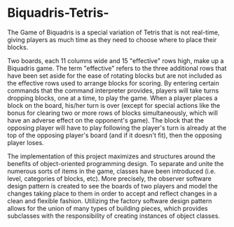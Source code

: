 # Biquadris-Tetris-
The Game of Biquadris is a special variation of Tetris that is not real-time, giving players as much time as they need to choose where to place their blocks.

Two boards, each 11 columns wide and 15 "effective" rows high, make up a Biquadris game. The term "effective" refers to the three additional rows that have been set aside for the ease of rotating blocks but are not included as the effective rows used to arrange blocks for scoring. By entering certain commands that the command interpreter provides, players will take turns dropping blocks, one at a time, to play the game. When a player places a block on the board, his/her turn is over (except for special actions like the bonus for clearing two or more rows of blocks simultaneously, which will have an adverse effect on the opponent's game). The block that the opposing player will have to play following the player's turn is already at the top of the opposing player's board (and if it doesn't fit), then the opposing player loses.

The implementation of this project maximizes and structures around the benefits of object-oriented programming design. To separate and unite the numerous sorts of items in the game, classes have been introduced (i.e. level, categories of blocks, etc). More precisely, the observer software design pattern is created to see the boards of two players and model the changes taking place to them in order to accept and reflect changes in a clean and flexible fashion. Utilizing the factory software design pattern allows for the union of many types of building pieces, which provides subclasses with the responsibility of creating instances of object classes.
